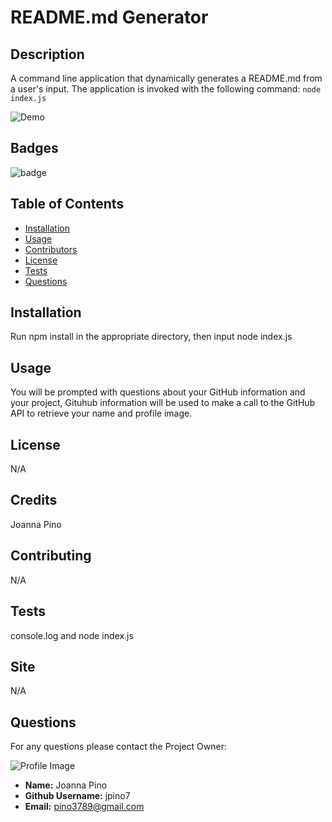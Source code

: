 
# README.md Generator

## Description
A command line application that dynamically generates a README.md from a user's input. The application is invoked with the following command: ``` node index.js ```

![Demo](/utils/ezgif.com-video-to-gif)

## Badges
![badge](https://img.shields.io/github/languages/top/jpino7/READMEgenerator)

## Table of Contents
- [Installation](#installation)
- [Usage](#usage)
- [Contributors](#contributing)
- [License](#license)
- [Tests](#tests)
- [Questions](#questions)

## Installation
Run npm install in the appropriate directory, then input node index.js

## Usage
You will be prompted with questions about your GitHub information and your project, Gituhub information will be used to make a call to the GitHub API to retrieve your name and profile image.

## License
N/A

## Credits
Joanna Pino

## Contributing
N/A

## Tests
console.log and node index.js

## Site
N/A

## Questions
For any questions please contact the Project Owner: 

![Profile Image](https://avatars3.githubusercontent.com/u/59301610?v=4)

- **Name:** Joanna Pino
- **Github Username:** jpino7
- **Email:** pino3789@gmail.com
